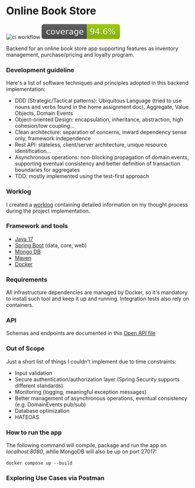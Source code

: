 

# Online Book Store
![ci workflow](https://github.com/danilo-ambrosio/bookstore/actions/workflows/maven.yml/badge.svg)
![test coverage](https://raw.githubusercontent.com/danilo-ambrosio/bookstore/refs/heads/master/.github/badges/jacoco.svg)

Backend for an online book store app supporting features as inventory management, purchase/pricing and loyalty program.

### Development guideline
Here's a list of software techniques and principles adopted in this backend implementation:
- DDD (Strategic/Tactical patterns): Ubiquitous Language (tried to use nouns and verbs found in the home assignment doc), Aggregate, Value Objects, Domain Events
- Object-oriented Design: encapsulation, inheritance, abstraction, high cohesion/low coupling...
- Clean architecture: separation of concerns, inward dependency sense only, framework independence
- Rest API: stateless, client/server architecture, unique resource identification...
- Asynchronous operations: non-blocking propagation of domain events, supporting eventual consistency and better definition of transaction boundaries for aggregates
- TDD: mostly implemented using the test-first approach

### Worklog

I created a [worklog](https://github.com/danilo-ambrosio/bookstore/blob/master/worklog.md) containing detailed information on my thought process during the project implementation. 

### Framework and tools
- [Java 17](https://www.oracle.com/java/technologies/javase/jdk17-archive-downloads.html)
- [Spring Boot](https://spring.io/projects/spring-boot/) (data, core, web)
- [Mongo DB](https://www.mongodb.com/)
- [Maven](https://maven.apache.org) 
- [Docker](https://www.docker.com/)

### Requirements

All infrastructure dependencies are managed by Docker, so it's mandatory to install such tool and keep it up and running. Integration tests also rely on containers.

### API

Schemas and endpoints are documented in this [Open API file](https://editor.swagger.io/?raw=https://raw.githubusercontent.com/danilo-ambrosio/bookstore/refs/heads/master/assets/api_doc.json)

### Out of Scope

Just a short list of things I couldn't implement due to time constraints:
- Input validation
- Secure authentication/authorization layer (Spring Security supports different standards)
- Monitoring (logging, meaningful exception messages)
- Better management of asynchronous operations, eventual consistency (e.g. DomainEvents pub/sub)
- Database optimization
- HATEOAS

### How to run the app

The following command will compile, package and run the app on *localhost:8080*, while MongoDB will also be up on port 27017:

```
docker compose up --build
```

### Exploring Use Cases via Postman


